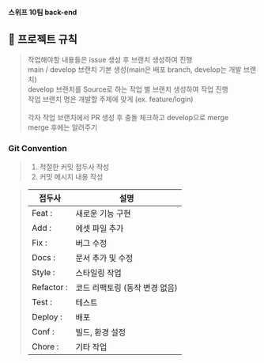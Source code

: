 #### 스위프 10팀 back-end

## 📑 프로젝트 규칙

>작업해야할 내용들은 issue 생성 후 브랜치 생성하여 진행<Br>
> main / develop 브랜치 기본 생성(main은 배포 branch, develop는 개발 브랜치)<br>
> develop 브랜치를 Source로 하는 작업 별 브랜치 생성하여 작업 진행<br>
> 작업 브랜치 명은 개발할 주제에 맞게 (ex. feature/login)
> <br><br>
> 각자 작업 브랜치에서 PR 생성 후 충돌 체크하고 develop으로 merge<br>
> merge 후에는 알려주기


### Git Convention
> 1. 적절한 커밋 접두사 작성
> 2. 커밋 메시지 내용 작성

> | 접두사        | 설명                           |
> | ------------- | ------------------------------ |
> | Feat :     | 새로운 기능 구현               |
> | Add :      | 에셋 파일 추가                 |
> | Fix :      | 버그 수정                      |
> | Docs :     | 문서 추가 및 수정              |
> | Style :    | 스타일링 작업                  |
> | Refactor : | 코드 리팩토링 (동작 변경 없음) |
> | Test :     | 테스트                         |
> | Deploy :   | 배포                           |
> | Conf :     | 빌드, 환경 설정                |
> | Chore :    | 기타 작업                      |
<br/>
